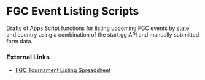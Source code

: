 # FGC Event Listing Scripts
Drafts of Apps Script functions for listing upcoming FGC events by state and country using a combination of the start.gg API and manually submitted form data.

### External Links
* [FGC Tournament Listing Spreadsheet](https://docs.google.com/spreadsheets/d/1AIMZepfkEIUmTYFgFY4t4wTQSXrP_YvETAB-WAwyCyM)

